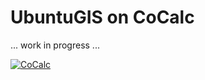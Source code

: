 # UbuntuGIS on CoCalc

... work in progress ...

[![CoCalc](https://storage.googleapis.com/cocalc-extra/launch-cocalc-badge.svg)](https://cocalc.com)
